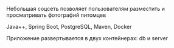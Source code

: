 Небольшая соцсеть позволяет  пользователям разместить и просматривать фотографий питомцев 

Java++, Spring Boot, PostgreSQL, Maven, Docker

Приложение развертывается в двух контейнерах: db и server